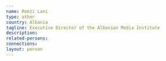 ```yaml
---
name: Remzi Lani
type: other
country: Albania
tagline: Executive Director of the Albanian Media Institute
description:
related-persons:
connections:
layout: person
---
```

